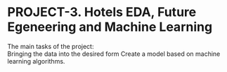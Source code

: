 # PROJECT-3. Hotels EDA, Future Egeneering and Machine Learning

The main tasks of the project:  
Bringing the data into the desired form
Create a model based on machine learning algorithms.

